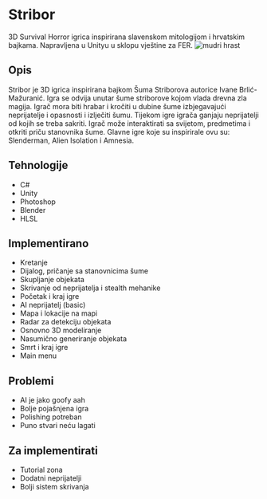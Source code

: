 # Stribor
3D Survival Horror igrica inspirirana slavenskom mitologijom i hrvatskim bajkama. Napravljena u Unityu u sklopu vještine za FER.
![mudri hrast](https://github.com/user-attachments/assets/c19e05ef-e7cd-4124-acaf-679e362d7d3b)
## Opis
Stribor je 3D igrica inspirirana bajkom Šuma Striborova autorice Ivane Brlić-Mažuranić. Igra se odvija unutar šume striborove kojom vlada drevna zla magija. Igrač mora biti hrabar i kročiti u dubine šume izbjegavajući neprijatelje i opasnosti i izlječiti šumu.
Tijekom igre igrača ganjaju neprijatelji od kojih se treba sakriti. Igrač može interaktirati sa svijetom, predmetima i otkriti priču stanovnika šume.
Glavne igre koje su inspirirale ovu su: Slenderman, Alien Isolation i Amnesia.
## Tehnologije
- C#
- Unity
- Photoshop
- Blender
- HLSL
## Implementirano
- Kretanje
- Dijalog, pričanje sa stanovnicima šume
- Skupljanje objekata
- Skrivanje od neprijatelja i stealth mehanike
- Početak i kraj igre
- AI neprijatelj (basic)
- Mapa i lokacije na mapi
- Radar za detekciju objekata
- Osnovno 3D modeliranje
- Nasumično generiranje objekata
- Smrt i kraj igre
- Main menu
## Problemi
- AI je jako goofy aah
- Bolje pojašnjena igra
- Polishing potreban
- Puno stvari neću lagati
## Za implementirati
- Tutorial zona
- Dodatni neprijatelji
- Bolji sistem skrivanja
